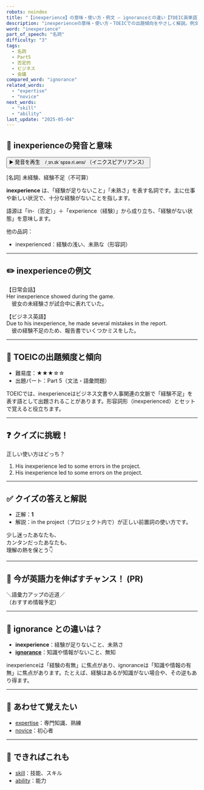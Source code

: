 ```yaml
---
robots: noindex
title: "【inexperience】の意味・使い方・例文 ― ignoranceとの違い【TOEIC英単語】"
description: "inexperienceの意味・使い方・TOEICでの出題傾向をやさしく解説。例文・クイズ付きでignoranceとの違いもわかりやすく学べます。"
word: "inexperience"
part_of_speech: "名詞"
difficulty: "3"
tags:
  - 名詞
  - Part5
  - 否定的
  - ビジネス
  - 会議
compared_word: "ignorance"
related_words:
  - "expertise"
  - "novice"
next_words:
  - "skill"
  - "ability"
last_update: "2025-05-04"
---
```


## 🔰 inexperienceの発音と意味

<button class="play-audio" onclick="playTTS('inexperience')">
  <span class="play-audio-main">
    ▶️ 発音を再生　/ˌɪn.ɪkˈspɪə.ri.əns/
  </span>
  <span class="play-audio-sub">
    （イニクスピアリアンス）
  </span>
</button>

[名詞] 未経験、経験不足（不可算）

**inexperience** は、「経験が足りないこと」「未熟さ」を表す名詞です。主に仕事や新しい状況で、十分な経験がないことを指します。

語源は「in-（否定）」＋「experience（経験）」から成り立ち、「経験がない状態」を意味します。

他の品詞：  
- inexperienced：経験の浅い、未熟な（形容詞）

---

## ✏️ inexperienceの例文

【日常会話】  
Her inexperience showed during the game.  
　彼女の未経験さが試合中に表れていた。

【ビジネス英語】  
Due to his inexperience, he made several mistakes in the report.  
　彼の経験不足のため、報告書でいくつかミスをした。

---

## 🎯 TOEICの出題頻度と傾向

- 難易度：★★★☆☆
- 出題パート：Part 5（文法・語彙問題）

TOEICでは、inexperienceはビジネス文書や人事関連の文脈で「経験不足」を表す語として出題されることがあります。形容詞形（inexperienced）とセットで覚えると役立ちます。

---

## ❓ クイズに挑戦！

正しい使い方はどっち？

1. His inexperience led to some errors in the project.  
2. His inexperience led to some errors on the project.

---

## ✅ クイズの答えと解説

- 正解：**1**
- 解説：in the project（プロジェクト内で）が正しい前置詞の使い方です。

少し迷ったあなたも、  
カンタンだったあなたも、  
理解の熱を保とう👇️

---

## 🚀 今が英語力を伸ばすチャンス！ (PR)

<div class="info-center">
＼語彙力アップの近道／<br>  
（おすすめ情報予定）
</div>

---

## 🤔  ignorance との違いは？

- **inexperience**：経験が足りないこと、未熟さ
- **[ignorance](/ignorance)**：知識や情報がないこと、無知

inexperienceは「経験の有無」に焦点があり、ignoranceは「知識や情報の有無」に焦点があります。たとえば、経験はあるが知識がない場合や、その逆もあり得ます。

---

## 🧩 あわせて覚えたい

- [expertise](/expertise)：専門知識、熟練
- [novice](/novice)：初心者

---

## 📖 できればこれも

- [skill](/skill)：技能、スキル
- [ability](/ability)：能力

<!-- cvid: aid46_bid48 -->
